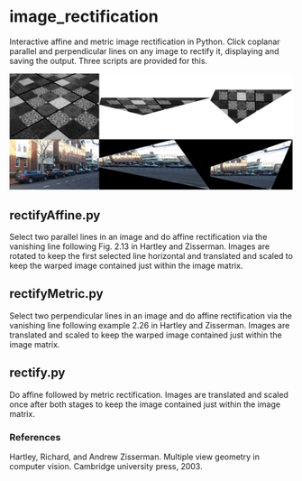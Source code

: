 # image_rectification
Interactive affine and metric image rectification in Python. Click coplanar parallel and perpendicular lines on any image to rectify it, displaying and saving the output. Three scripts are provided for this.

![Screenshot](image_rectification.png)

## rectifyAffine.py
Select two parallel lines in an image and do affine rectification via the vanishing line following Fig. 2.13 in Hartley and Zisserman. Images are rotated to keep the first selected line horizontal and translated and scaled to keep the warped image contained just within the image matrix.

## rectifyMetric.py
Select two perpendicular lines in an image and do affine rectification via the vanishing line following example 2.26 in Hartley and Zisserman. Images are translated and scaled to keep the warped image contained just within the image matrix.

## rectify.py
Do affine followed by metric rectification. Images are translated and scaled once after both stages to keep the image contained just within the image matrix.

### References
Hartley, Richard, and Andrew Zisserman. Multiple view geometry in computer vision. Cambridge university press, 2003.
